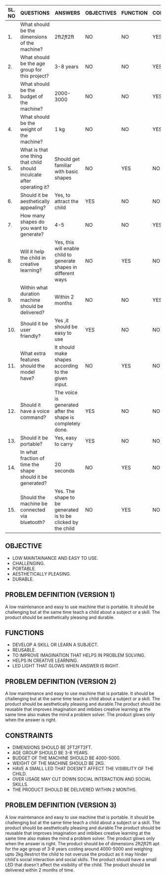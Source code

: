 |SL. NO|QUESTIONS|ANSWERS|OBJECTIVES|FUNCTION|CONSTRAINT|
|------|---------|-------|----------|--------|----------|
|1.|What should be the dimensions of the machine?|2ft*2ft*2ft|NO|NO|YES|
|2.|What should be the age group for this project?|3-8 years|NO|NO|YES|
|3.|What should be the budget of the machine?|2000-3000|NO|NO|YES|
|4.|What should be the weight of the machine?| 1 kg |NO|NO|YES|
|5.|What is that one thing that child should inculcate after operating it?|Should get familiar with basic shapes |NO|YES|NO|
|6.|Should it be aesthetically appealing?|Yes, to attract the child |YES|NO|NO|
|7.|How many shapes do you want to generate?|4-5|NO|NO|YES|
|8.|Will it help the child in creative learning?|Yes, this will enable child to generate shapes in different ways |NO|YES|NO| 
|9.| Within what duration machine should be delivered?|Within 2 months |NO|NO|YES|
|10.| Should it be user friendly?|Yes ,it should be easy to use |YES|NO|NO|
|11.| What extra features should the model have?|It should make shapes according to the given input. |NO|YES|NO| 
|12.| Should it have a voice command?|The voice is generated after the shape is completely done. |YES|NO|NO|
|13.| Should it be portable?|Yes, easy to carry |YES|NO|NO|
|14.| In what fraction of time the shape should it be generated?|20 seconds |NO|YES|NO|
|15.| Should the machine be connected via bluetooth?|Yes. The shape to be generated is to be clicked by the child |NO|YES|NO|




## **OBJECTIVE**
* LOW MAINTAINANCE AND EASY TO USE.
* CHALLENGING.
* PORTABLE.
* AESTHETICALLY PLEASING.
* DURABLE.


## **PROBLEM DEFINITION (VERSION 1)**
A low maintenance and easy to use machine that is portable. It should be challenging but at the same time teach a child about a subject or a skill. The product should be aesthetically pleasing and durable.

## **FUNCTIONS**
* DEVELOP A SKILL OR LEARN A SUBJECT.
* REUSABLE.
* TO IMPROVE IMAGINATION THAT HELPS IN PROBLEM SOLVING.
* HELPS IN CREATIVE LEARNING.
* LED LIGHT THAT GLOWS WHEN ANSWER IS RIGHT.

## **PROBLEM DEFINITION (VERSION 2)**
A low maintenance and easy to use machine that is portable. It should be challenging but at the same time teach a child about a subject or a skill. The product should be aesthetically pleasing and durable.The product should be reusable that improves imagination and imbibes creative learning at the same time also makes the mind a problem solver. The product glows only when the answer is right.

## **CONSTRAINTS**
* DIMENSIONS SHOULD BE 2FT*2FT*2FT.
* AGE GROUP SHOULD BE 3-8 YEARS.
* BUDGET OF THE MACHINE SHOULD BE 4000-5000.
* WEIGHT OF THE MACHINE SHOULD BE 2KG.
* HAVE A SMALL LED THAT DOESN'T AFFECT THE VISIBILITY OF THE CHILD.
* OVER USAGE MAY CUT DOWN SOCIAL INTERACTION AND SOCIAL SKILLS.
* THE PRODUCT SHOULD BE DELIVERED WITHIN 2 MONTHS.

## **PROBLEM DEFINITION (VERSION 3)**
A low maintenance and easy to use machine that is portable. It should be challenging but at the same time teach a child about a subject or a skill. The product should be aesthetically pleasing and durable.The product should be reusable that improves imagination and imbibes creative learning at the same time also makes the mind a problem solver. The product glows only when the answer is right. The product should be of dimensions 2ft*2ft*2ft apt for the age group of 3-8 years costing around 4000-5000 and weighing upto 2kg.Restrict the child to not overuse the product as it may hinder child's social interaction and social skills. The product should have a small LED that doesn't affect the visibility of the child. The product should be delivered within 2 months of time.









